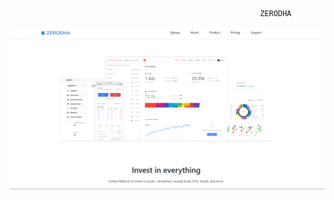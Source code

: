                                                             ZERODHA


![image alt](https://github.com/kishoraman21/Zerodha/blob/1e7f634164faf66ed66767d8e4a2905f559bcec9/image.png)
